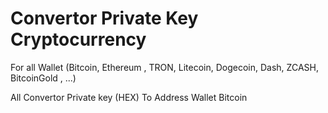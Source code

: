 # Convertor Private Key Cryptocurrency

For all Wallet (Bitcoin, Ethereum , TRON, Litecoin, Dogecoin, Dash, ZCASH, BitcoinGold , ...)


All Convertor Private key (HEX) To Address Wallet Bitcoin
